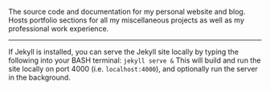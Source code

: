 The source code and documentation for my personal website and blog. Hosts portfolio sections for all my miscellaneous projects as well as my professional work experience. 

---

If Jekyll is installed, you can serve the Jekyll site locally by typing the following into your BASH terminal: `jekyll serve &` This will build and run the site locally on port 4000 (i.e. `localhost:4000`), and optionally run the server in the background.
